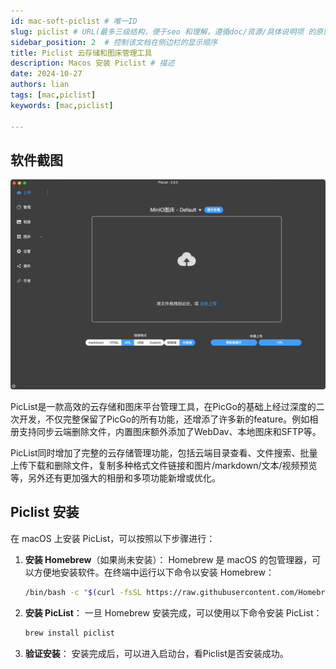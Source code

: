 ```yaml
---
id: mac-soft-piclist # 唯一ID
slug: piclist # URL(最多三级结构，便于seo 和理解，遵循doc/资源/具体说明项 的原则)
sidebar_position: 2  # 控制该文档在侧边栏的显示顺序
title: Piclist 云存储和图床管理工具
description: Macos 安装 Piclist # 描述
date: 2024-10-27
authors: lian
tags: [mac,piclist]
keywords: [mac,piclist]

---
```


## 软件截图
![Piclist](../img/Piclist.webp)

PicList是一款高效的云存储和图床平台管理工具，在PicGo的基础上经过深度的二次开发，不仅完整保留了PicGo的所有功能，还增添了许多新的feature。例如相册支持同步云端删除文件，内置图床额外添加了WebDav、本地图床和SFTP等。

PicList同时增加了完整的云存储管理功能，包括云端目录查看、文件搜索、批量上传下载和删除文件，复制多种格式文件链接和图片/markdown/文本/视频预览等，另外还有更加强大的相册和多项功能新增或优化。

## Piclist 安装
在 macOS 上安装 PicList，可以按照以下步骤进行：

1. **安装 Homebrew**（如果尚未安装）：
   Homebrew 是 macOS 的包管理器，可以方便地安装软件。在终端中运行以下命令以安装 Homebrew：
   ```bash
   /bin/bash -c "$(curl -fsSL https://raw.githubusercontent.com/Homebrew/install/HEAD/install.sh)"
   ```

2. **安装 PicList**：
   一旦 Homebrew 安装完成，可以使用以下命令安装 PicList：
   ```bash
   brew install piclist
   ```

3. **验证安装**：
   安装完成后，可以进入启动台，看Piclist是否安装成功。

